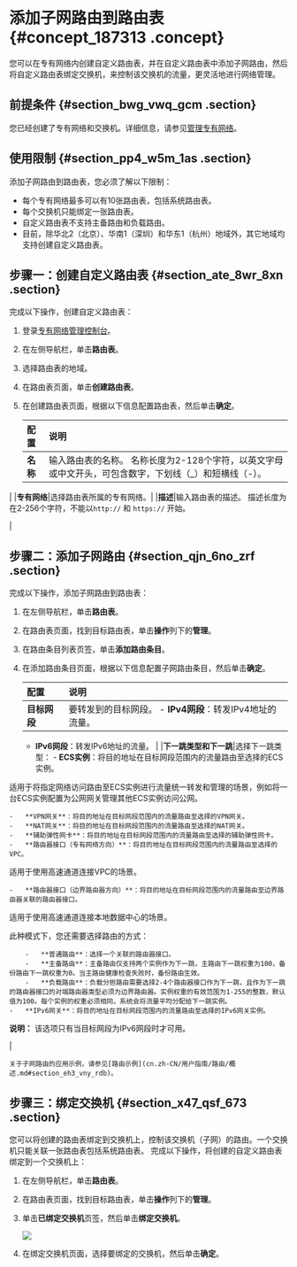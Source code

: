# 添加子网路由到路由表 {#concept_187313 .concept}

您可以在专有网络内创建自定义路由表，并在自定义路由表中添加子网路由，然后将自定义路由表绑定交换机，来控制该交换机的流量，更灵活地进行网络管理。

## 前提条件 {#section_bwg_vwq_gcm .section}

您已经创建了专有网络和交换机。详细信息，请参见[管理专有网络](cn.zh-CN/用户指南/专有网络和子网/管理专有网络.md#)。

## 使用限制 {#section_pp4_w5m_1as .section}

添加子网路由到路由表，您必须了解以下限制：

-   每个专有网络最多可以有10张路由表，包括系统路由表。
-   每个交换机只能绑定一张路由表。
-   自定义路由表不支持主备路由和负载路由。
-   目前，除华北2（北京）、华南1（深圳）和华东1（杭州）地域外，其它地域均支持创建自定义路由表。

## 步骤一：创建自定义路由表 {#section_ate_8wr_8xn .section}

完成以下操作，创建自定义路由表：

1.  登录[专有网络管理控制台](https://vpcnext.console.aliyun.com/nat/)。
2.  在左侧导航栏，单击**路由表**。
3.  选择路由表的地域。
4.  在路由表页面，单击**创建路由表**。
5.  在创建路由表页面，根据以下信息配置路由表，然后单击**确定**。

    |配置|说明|
    |:-|:-|
    |**名称**|输入路由表的名称。 名称长度为2-128个字符，以英文字母或中文开头，可包含数字，下划线（\_）和短横线（-）。

 |
    |**专有网络**|选择路由表所属的专有网络。|
    |**描述**|输入路由表的描述。 描述长度为在2-256个字符，不能以`http://` 和 `https://` 开始。

 |


## 步骤二：添加子网路由 {#section_qjn_6no_zrf .section}

完成以下操作，添加子网路由到路由表：

1.  在左侧导航栏，单击**路由表**。
2.  在路由表页面，找到目标路由表，单击**操作**列下的**管理**。
3.  在路由条目列表页签，单击**添加路由条目**。
4.  在添加路由条目页面，根据以下信息配置子网路由条目，然后单击**确定**。

    |配置|说明|
    |:-|:-|
    |**目标网段**|要转发到的目标网段。     -   **IPv4网段**：转发IPv4地址的流量。
    -   **IPv6网段**：转发IPv6地址的流量。
 |
    |**下一跳类型和下一跳**|选择下一跳类型：     -   **ECS实例**：将目的地址在目标网段范围内的流量路由至选择的ECS实例。

适用于将指定网络访问路由至ECS实例进行流量统一转发和管理的场景，例如将一台ECS实例配置为公网网关管理其他ECS实例访问公网。

    -   **VPN网关**：将目的地址在目标网段范围内的流量路由至选择的VPN网关。
    -   **NAT网关**：将目的地址在目标网段范围内的流量路由至选择的NAT网关。
    -   **辅助弹性网卡**：将目的地址在目标网段范围内的流量路由至选择的辅助弹性网卡。
    -   **路由器接口（专有网络方向）**：将目的地址在目标网段范围内的流量路由至选择的VPC。

适用于使用高速通道连接VPC的场景。

    -   **路由器接口（边界路由器方向）**：将目的地址在目标网段范围内的流量路由至边界路由器关联的路由器接口。

适用于使用高速通道连接本地数据中心的场景。

此种模式下，您还需要选择路由的方式：

        -   **普通路由**：选择一个关联的路由器接口。
        -   **主备路由**：主备路由仅支持两个实例作为下一跳，主路由下一跳权重为100，备份路由下一跳权重为0。当主路由健康检查失败时，备份路由生效。
        -   **负载路由**：负载分担路由需要选择2-4个路由器接口作为下一跳，且作为下一跳的路由器接口的对端路由器类型必须为边界路由器。实例权重的有效范围为1-255的整数，默认值为100。每个实例的权重必须相同，系统会将流量平均分配给下一跳实例。
    -   **IPv6网关**：将目的地址在目标网段范围内的流量路由至选择的IPv6网关实例。

**说明：** 该选项只有当目标网段为IPv6网段时才可用。

 |

    关于子网路由的应用示例，请参见[路由示例](cn.zh-CN/用户指南/路由/概述.md#section_eh3_vny_rdb)。


## 步骤三：绑定交换机 {#section_x47_qsf_673 .section}

您可以将创建的路由表绑定到交换机上，控制该交换机（子网）的路由。一个交换机只能关联一张路由表包括系统路由表。 完成以下操作，将创建的自定义路由表绑定到一个交换机上：

1.  在左侧导航栏，单击**路由表**。
2.  在路由表页面，找到目标路由表，单击**操作**列下的**管理**。
3.  单击**已绑定交换机**页签，然后单击**绑定交换机**。

    ![](http://static-aliyun-doc.oss-cn-hangzhou.aliyuncs.com/assets/img/17037/15607397898675_zh-CN.png)

4.  在绑定交换机页面，选择要绑定的交换机，然后单击**确定**。

